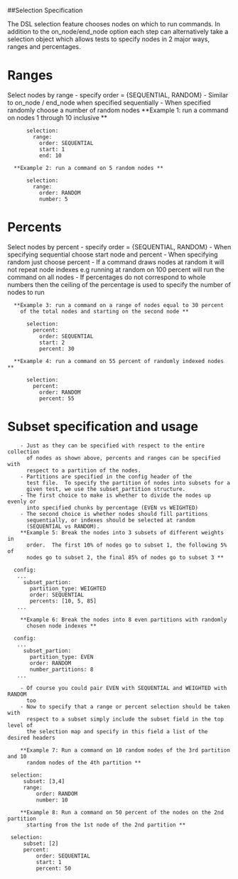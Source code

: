 ##Selection Specification

The DSL selection feature chooses nodes on which to run commands.
In addition to the on_node/end_node option each step can alternatively take
a selection object which allows tests to specify nodes in 2 major ways, ranges
and percentages.

# Ranges
Select nodes by range
      - specify order = {SEQUENTIAL, RANDOM}
      - Similar to on_node / end_node when specified sequentially
      - When specified randomly choose a number of random nodes
      **Example 1: run a command on nodes 1 through 10 inclusive **
```
      selection:
        range:
          order: SEQUENTIAL
          start: 1
          end: 10
```

      **Example 2: run a command on 5 random nodes **
```
      selection:
        range:
          order: RANDOM
          number: 5
```

# Percents 
Select nodes by percent
      - specify order = {SEQUENTIAL, RANDOM}
      - When specifying sequential choose start node and percent
      - When specifying random just choose percent
      - If a command draws nodes at random it will not repeat node indexes
      e.g running at random on 100 percent will run the command on all nodes
      - If percentages do not correspond to whole numbers then the ceiling of 
      the percentage is used to specify the number of nodes to run


      **Example 3: run a command on a range of nodes equal to 30 percent
        of the total nodes and starting on the second node **
```
      selection:
        percent: 
          order: SEQUENTIAL
          start: 2 
          percent: 30
```

      **Example 4: run a command on 55 percent of randomly indexed nodes **
```
      selection:
        percent: 
          order: RANDOM
          percent: 55
```


# Subset specification and usage
        - Just as they can be specified with respect to the entire collection 
          of nodes as shown above, percents and ranges can be specified with 
          respect to a partition of the nodes.  
        - Partitions are specified in the config header of the 
          test file.  To specify the partition of nodes into subsets for a
          given test, we use the subset_partition structure. 
        - The first choice to make is whether to divide the nodes up evenly or 
          into specified chunks by percentage (EVEN vs WEIGHTED)  
        - The second choice is whether nodes should fill partitions 
          sequentially, or indexes should be selected at random
          (SEQUENTIAL vs RANDOM).
        **Example 5: Break the nodes into 3 subsets of different weights in 
          order.  The first 10% of nodes go to subset 1, the following 5% of 
          nodes go to subset 2, the final 85% of nodes go to subset 3 **
```
  config:
   ...
     subset_partion:
       partition_type: WEIGHTED
       order: SEQUENTIAL
       percents: [10, 5, 85]
   ...
```

        **Example 6: Break the nodes into 8 even partitions with randomly 
          chosen node indexes **

```
  config:
   ...
     subset_partion:
       partition_type: EVEN
       order: RANDOM
       number_partitions: 8
   ...

```
        - Of course you could pair EVEN with SEQUENTIAL and WEIGHTED with RANDOM
          too
        - Now to specify that a range or percent selection should be taken with 
          respect to a subset simply include the subset field in the top level of 
          the selection map and specify in this field a list of the desired headers

        **Example 7: Run a command on 10 random nodes of the 3rd partition and 10
          random nodes of the 4th partition **
```
 selection:
     subset: [3,4]
     range:
         order: RANDOM
         number: 10

```


        **Example 8: Run a command on 50 percent of the nodes on the 2nd partition
          starting from the 1st node of the 2nd partition **
```
 selection: 
     subset: [2]
     percent:
         order: SEQUENTIAL
         start: 1
         percent: 50
```
